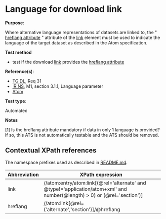 # Language for download link

**Purpose**:

Where alternative language representations of datasets are linked to, the \" [hreflang attribute](#hreflang) \" attribute of the [link](#downloadlink) element must be used to indicate the language of the target dataset as described in the Atom specification.

**Test method**

* test if the download [link](#downloadlink) provides the [hreflang attribute](#hreflang)

**Reference(s)**:

* [TG DL](README.md#ref_TG_DL), Req 31
* [IR NS](README.md#ref_IR_NS), M1, section 3.1.1, Language parameter
* [Atom](README.md#ref_atom)

**Test type**:

Automated

**Notes**

[1] Is the hreflang attribute mandatory if data in only 1 language is provided? If so, this ATS is not automatically testable and the ATS should be removed.

## Contextual XPath references

The namespace prefixes used as described in [README.md](README.md#namespaces).

Abbreviation                                               |  XPath expression
---------------------------------------------------------- | -------------------------------------------------------------------------
link <a name="downloadlink"></a> | //atom:entry/atom:link[(@rel='alternate' and @type!='application/atom+xml' and number(@length) > 0) or (@rel='section')]
hreflang <a name="hreflang"></a> | //atom:link[@rel=('alternate','section')]/@hreflang
